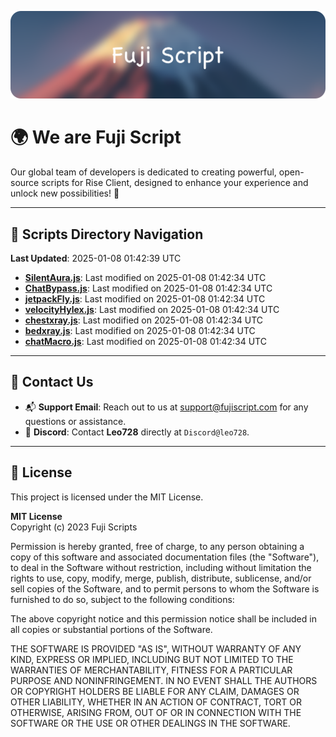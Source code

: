 ![Banner](.github/b.webp)

# 🌍 **We are Fuji Script**

Our global team of developers is dedicated to creating powerful, open-source scripts for Rise Client, designed to enhance your experience and unlock new possibilities! 🌟

---
<!-- SCRIPTS_NAVIGATION_START -->
## 📂 **Scripts Directory Navigation**

**Last Updated**: 2025-01-08 01:42:39 UTC

- **[SilentAura.js](scripts/SilentAura.js)**: Last modified on 2025-01-08 01:42:34 UTC
- **[ChatBypass.js](scripts/ChatBypass.js)**: Last modified on 2025-01-08 01:42:34 UTC
- **[jetpackFly.js](scripts/jetpackFly.js)**: Last modified on 2025-01-08 01:42:34 UTC
- **[velocityHylex.js](scripts/velocityHylex.js)**: Last modified on 2025-01-08 01:42:34 UTC
- **[chestxray.js](scripts/chestxray.js)**: Last modified on 2025-01-08 01:42:34 UTC
- **[bedxray.js](scripts/bedxray.js)**: Last modified on 2025-01-08 01:42:34 UTC
- **[chatMacro.js](scripts/chatMacro.js)**: Last modified on 2025-01-08 01:42:34 UTC

<!-- SCRIPTS_NAVIGATION_END -->

---

## 💬 **Contact Us**  
- 📬 **Support Email**: Reach out to us at [support@fujiscript.com](mailto:support@fujiscript.com) for any questions or assistance.  
- 💬 **Discord**: Contact **Leo728** directly at `Discord@leo728`.

---

## 📜 **License**

This project is licensed under the MIT License.  

**MIT License**  
Copyright (c) 2023 Fuji Scripts  

Permission is hereby granted, free of charge, to any person obtaining a copy of this software and associated documentation files (the "Software"), to deal in the Software without restriction, including without limitation the rights to use, copy, modify, merge, publish, distribute, sublicense, and/or sell copies of the Software, and to permit persons to whom the Software is furnished to do so, subject to the following conditions:  

The above copyright notice and this permission notice shall be included in all copies or substantial portions of the Software.  

THE SOFTWARE IS PROVIDED "AS IS", WITHOUT WARRANTY OF ANY KIND, EXPRESS OR IMPLIED, INCLUDING BUT NOT LIMITED TO THE WARRANTIES OF MERCHANTABILITY, FITNESS FOR A PARTICULAR PURPOSE AND NONINFRINGEMENT. IN NO EVENT SHALL THE AUTHORS OR COPYRIGHT HOLDERS BE LIABLE FOR ANY CLAIM, DAMAGES OR OTHER LIABILITY, WHETHER IN AN ACTION OF CONTRACT, TORT OR OTHERWISE, ARISING FROM, OUT OF OR IN CONNECTION WITH THE SOFTWARE OR THE USE OR OTHER DEALINGS IN THE SOFTWARE.  
